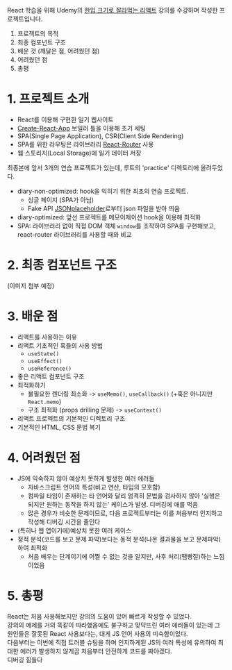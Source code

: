 React 학습을 위해 Udemy의 [한입 크기로 잘라먹는 리액트](https://www.udemy.com/course/winterlood-react-basic/) 강의를 수강하며 작성한 프로젝트입니다.

1. 프로젝트의 목적  
2. 최종 컴포넌트 구조  
3. 배운 것 (깨달은 점, 어려웠던 점)  
4. 어려웠던 점  
5. 총평

# 1. 프로젝트 소개
- React를 이용해 구현한 일기 웹사이트
- [Create-React-App](https://create-react-app.dev/) 보일러 틀을 이용해 초기 세팅
- SPA(Single Page Application), CSR(Client Side Rendering)
- SPA를 위한 라우팅은 라이브러리 [React-Router](https://reactrouter.com/en/main) 사용
- 웹 스토리지(Local Storage)에 일기 데이터 저장

최종본에 앞서 3개의 연습 프로젝트가 있는데, 루트의 'practice' 디렉토리에 올려두었다.
- diary-non-optimized: hook을 익히기 위한 최초의 연습 프로젝트.
	- 싱글 페이지 (SPA가 아님)
	- Fake API [JSONplaceholder](https://jsonplaceholder.typicode.com/)로부터 json 파일을 받아 띄움
- diary-optimized: 앞선 프로젝트를 메모이제이션 hook을 이용해 최적화
- SPA: 라이브러리 없이 직접 DOM 객체 `window`를 조작하여 SPA를 구현해보고, react-router 라이브러리를 사용할 때와 비교

# 2. 최종 컴포넌트 구조
(이미지 첨부 예정)

# 3. 배운 점
- 리액트를 사용하는 이유
- 리액트 기초적인 훅들의 사용 방법
	- `useState()`
	- `useEffect()`
	- `useReference()`
- 좋은 리액트 컴포넌트 구조
- 최적화하기
	- 불필요한 렌더링 최소화 
	  -> `useMemo()`, `useCallback()` (+훅은 아니지만 `React.memo`)
	- 구조 최적화 (props drilling 문제)
	  -> `useContext()`
- 리액트 프로젝트의 기본적인 디렉토리 구조
- 기본적인 HTML, CSS 문법 복기

# 4. 어려웠던 점
- JS에 익숙하지 않아 예상치 못하게 발생한 여러 에러들
	- 자바스크립트 언어의 특성(비교 연산, 타입의 모호함)
	- 컴파일 타임이 존재하는 타 언어와 달리 엄격히 문법을 검사하지 않아 '실행은 되지만 원하는 동작을 하지 않는' 케이스가 발생. 디버깅에 애를 먹음  
	- 많은 경우가 비슷한 문제이므로, 다음 프로젝트부터는 이를 처음부터 인지하고 작성해 디버깅 시간을 줄인다  
- (특히나 웹 앱이기에)예상치 못한 여러 케이스
- 정적 분석(코드를 보고 문제 파악)보다는 동적 분석(나온 결과물을 보고 문제파악)하여 최적화
	- 처음 배우는 단계이기에 어쩔 수 없는 것을 알지만, 사후 처리(땜빵질)하는 느낌이었음

# 5. 총평 
React는 처음 사용해보지만 강의의 도움이 있어 빠르게 작성할 수 있었다.  
강의의 예제를 거의 똑같이 따라했음에도 불구하고 맞닥뜨린 여러 에러들이 있는데 그 원인들은 잘못된 React 사용보다는, 대게 JS 언어 사용의 미숙함이었다.  
다음부터는 이번에 직접 트러블 슈팅을 하며 인지하게된 JS의 여러 특성에 유의하여 최대한 에러가 발생하지 않게끔 처음부터 안전하게 코드를 짜야겠다.   
디버깅 힘들다
